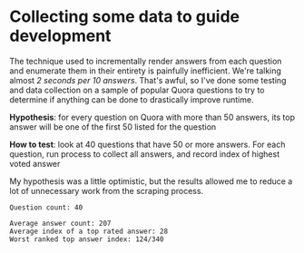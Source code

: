 # Collecting some data to guide development

The technique used to incrementally render answers from each question and enumerate them in their entirety is painfully inefficient.  We're talking almost _2 seconds per 10 answers_. That's awful, so I've done some testing and data collection on a sample of popular Quora questions to try to determine if anything can be done to drastically improve runtime.

**Hypothesis**: for every question on Quora with more than 50 answers, its top answer will be one of the first 50 listed for the question

**How to test**: look at 40 questions that have 50 or more answers. For each question, run process to collect all answers, and record index of highest voted answer
             
My hypothesis was a little optimistic, but the results allowed me to reduce a lot of unnecessary work from the scraping process.

```$xslt
Question count: 40

Average answer count: 207
Average index of a top rated answer: 28
Worst ranked top answer index: 124/340
```